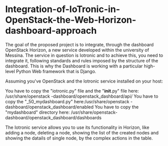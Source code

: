 # Integration-of-IoTronic-in-OpenStack-the-Web-Horizon-dashboard-approach
The goal of the proposed project is to integrate, through the dashboard OpenStack Horizon, a new service developed within the university of Messina. The service in question is Iotronic and to achieve this, you need to integrate it, following standards and rules imposed by the structure of the dashboard. This is why the Dashboard is working with a particular high-level Python Web framework that is Django.


Assuming you've OpenStack and the Iotronic service installed on your host:

You have to copy the "iotronic.py" file and the "__init__.py" file here: /usr/share/openstack -dashboard/openstack_dashboard/api/
You have to copy the "_50_mydashboard.py" here:/usr/share/openstack -dashboard/openstack_dashboard/enabled
You have to copy the "mydashboard" directory here: /usr/share/openstack-dashboard/openstack_dashboard/dashboards

The Iotronic service allows you to use its functionality in Horizon, like adding a node, deleting a node, showing the list of the created nodes and showing the datails of single node, by the complex actions in the table.

